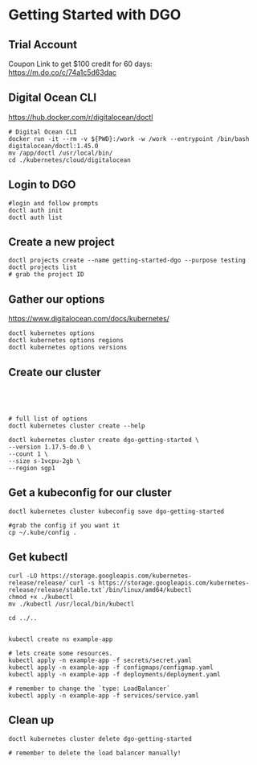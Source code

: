 # Getting Started with DGO

## Trial Account

Coupon Link to get $100 credit for 60 days: <br/>
https://m.do.co/c/74a1c5d63dac

## Digital Ocean CLI

https://hub.docker.com/r/digitalocean/doctl

```
# Digital Ocean CLI
docker run -it --rm -v ${PWD}:/work -w /work --entrypoint /bin/bash digitalocean/doctl:1.45.0
mv /app/doctl /usr/local/bin/
cd ./kubernetes/cloud/digitalocean

```

## Login to DGO

```
#login and follow prompts
doctl auth init
doctl auth list

```

## Create a new project

```
doctl projects create --name getting-started-dgo --purpose testing
doctl projects list
# grab the project ID
```

## Gather our options

https://www.digitalocean.com/docs/kubernetes/

```
doctl kubernetes options
doctl kubernetes options regions
doctl kubernetes options versions

```

## Create our cluster

```




# full list of options
doctl kubernetes cluster create --help

doctl kubernetes cluster create dgo-getting-started \
--version 1.17.5-do.0 \
--count 1 \
--size s-1vcpu-2gb \
--region sgp1

```

## Get a kubeconfig for our cluster

```
doctl kubernetes cluster kubeconfig save dgo-getting-started

#grab the config if you want it
cp ~/.kube/config .

```

## Get kubectl

```
curl -LO https://storage.googleapis.com/kubernetes-release/release/`curl -s https://storage.googleapis.com/kubernetes-release/release/stable.txt`/bin/linux/amd64/kubectl
chmod +x ./kubectl
mv ./kubectl /usr/local/bin/kubectl

cd ../..


kubectl create ns example-app

# lets create some resources.
kubectl apply -n example-app -f secrets/secret.yaml
kubectl apply -n example-app -f configmaps/configmap.yaml
kubectl apply -n example-app -f deployments/deployment.yaml

# remember to change the `type: LoadBalancer`
kubectl apply -n example-app -f services/service.yaml

```

## Clean up 

```
doctl kubernetes cluster delete dgo-getting-started

# remember to delete the load balancer manually!
```